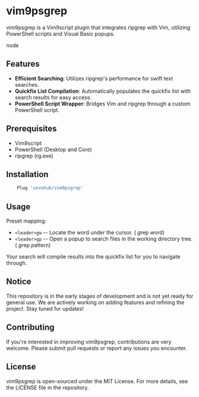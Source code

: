 # vim9psgrep

vim9psgrep is a Vim9script plugin that integrates ripgrep with Vim, utilizing PowerShell scripts and Visual Basic popups. 

node
## Features
- **Efficient Searching**: Utilizes ripgrep's performance for swift text searches.
- **Quickfix List Compilation**: Automatically populates the quickfix list with search results for easy access.
- **PowerShell Script Wrapper**: Bridges Vim and ripgrep through a custom PowerShell script.

## Prerequisites
- Vim9script
- PowerShell (Desktop and Core)
- ripgrep (rg.exe)

## Installation
```sh   
    Plug 'sevehub/vim9psgrep'
```

## Usage
Preset mapping:

 - `<leader>gw` -- Locate the word under the cursor. ( *g*rep *w*ord)
 - `<leader>gp` -- Open a popup to search files in the working directory tree. ( *g*rep *p*attern) 


Your search will compile results into the quickfix list for you to navigate through.


## Notice
This repository is in the early stages of development and is not yet ready for general use. We are actively working on adding features and refining the project. Stay tuned for updates!


## Contributing
If you're interested in improving vim9psgrep, contributions are very welcome. Please submit pull requests or report any issues you encounter.

## License
vim9psgrep is open-sourced under the MIT License. For more details, see the LICENSE file in the repository.
